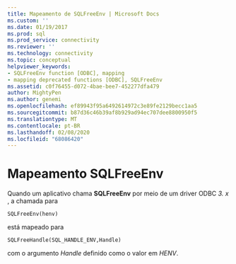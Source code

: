```yaml
---
title: Mapeamento de SQLFreeEnv | Microsoft Docs
ms.custom: ''
ms.date: 01/19/2017
ms.prod: sql
ms.prod_service: connectivity
ms.reviewer: ''
ms.technology: connectivity
ms.topic: conceptual
helpviewer_keywords:
- SQLFreeEnv function [ODBC], mapping
- mapping deprecated functions [ODBC], SQLFreeEnv
ms.assetid: c0f76455-d072-4bae-bee7-452277dfa479
author: MightyPen
ms.author: genemi
ms.openlocfilehash: ef89943f95a6492614972c3e89fe2129becc1aa5
ms.sourcegitcommit: b87d36c46b39af8b929ad94ec707dee8800950f5
ms.translationtype: MT
ms.contentlocale: pt-BR
ms.lasthandoff: 02/08/2020
ms.locfileid: "68086420"
---
```

# <a name="sqlfreeenv-mapping"></a>Mapeamento SQLFreeEnv
Quando um aplicativo chama **SQLFreeEnv** por meio de um driver ODBC *3. x* , a chamada para  
  
```  
SQLFreeEnv(henv)   
```  
  
 está mapeado para  
  
```  
SQLFreeHandle(SQL_HANDLE_ENV,Handle)  
```  
  
 com o argumento *Handle* definido como o valor em *HENV*.
